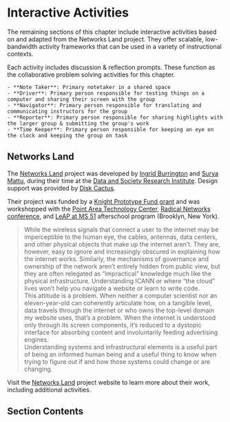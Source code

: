# Interactive Activities

The remaining sections of this chapter include interactive activities based on and adapted from the Networks Land project. They offer scalable, low-bandwidth activity frameworks that can be used in a variety of instructional contexts.

Each activity includes discussion & reflection prompts. These function as the collaborative problem solving activities for this chapter.

```{admonition} Group Roles 
- **Note Taker**: Primary notetaker in a shared space
- **Driver**: Primary person responsible for testing things on a computer and sharing their screen with the group 
- **Navigator**: Primary person responsible for translating and communicating instructors for the group 
- **Reporter**: Primary person responsible for sharing highlights with the larger group & submitting the group's work 
- **Time Keeper**: Primary person responsible for keeping an eye on the clock and keeping the group on task 
```

## Networks Land

The [Networks Land](http://networks.land/) project was developed by [Ingrid Burrington](http://lifewinning.com/) and [Surya Mattu](http://suryamattu.com/), during their time at the [Data and Society Research Institute](http://datasociety.net/). Design support was provided by [Disk Cactus](http://diskcact.us/). 

Their project was funded by a [Knight Prototype Fund grant](http://www.knightfoundation.org/grants/201551262/) and was workshopped with the [Point Area Technology Center](http://arenatechcenter.org/), [Radical Networks conference](http://radicalnetworks.org/), and [LeAP at MS 51](http://leapnyc.org/) afterschool program (Brooklyn, New York).

<blockquote>While the wireless signals that connect a user to the internet may be imperceptible to the human eye, the cables, antennas, data centers, and other physical objects that make up the internet aren’t. They are, however, easy to ignore and increasingly obscured in explaining how the internet works. Similarly, the mechanisms of governance and ownership of the network aren’t entirely hidden from public view, but they are often relegated as “impractical” knowledge much like the physical infrastructure. Understanding ICANN or where “the cloud” lives won’t help you navigate a website or learn to write code.
<br>
This attitude is a problem. When neither a computer scientist nor an eleven-year-old can coherently articulate how, on a tangible level, data travels through the internet or who owns the top-level domain my website uses, that’s a problem. When the internet is understood only through its screen components, it’s reduced to a dystopic interface for absorbing content and involuntarily feeding advertising engines.
<br>
Understanding systems and infrastructural elements is a useful part of being an informed human being and a useful thing to know when trying to figure out if and how those systems could change or are changing.</blockquote>

Visit the [Networks Land](http://networks.land/) project website to learn more about their work, including additional activities.

## <i class="fa-solid fa-list-ol" aria-hidden="true"></i> Section Contents

```{tableofcontents}
```